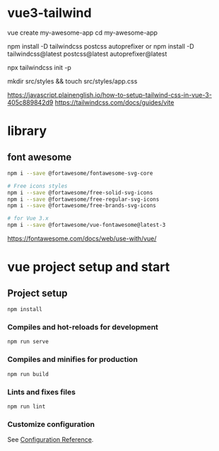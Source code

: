 # vue3-tailwind

vue create my-awesome-app
cd my-awesome-app

npm install -D tailwindcss postcss autoprefixer
or
npm install -D tailwindcss@latest postcss@latest autoprefixer@latest

npx tailwindcss init -p

mkdir src/styles && touch src/styles/app.css

https://javascript.plainenglish.io/how-to-setup-tailwind-css-in-vue-3-405c889842d9
https://tailwindcss.com/docs/guides/vite

# library

## font awesome

```bash
npm i --save @fortawesome/fontawesome-svg-core

# Free icons styles
npm i --save @fortawesome/free-solid-svg-icons
npm i --save @fortawesome/free-regular-svg-icons
npm i --save @fortawesome/free-brands-svg-icons

# for Vue 3.x
npm i --save @fortawesome/vue-fontawesome@latest-3
```

https://fontawesome.com/docs/web/use-with/vue/

# vue project setup and start

## Project setup

```
npm install
```

### Compiles and hot-reloads for development

```
npm run serve
```

### Compiles and minifies for production

```
npm run build
```

### Lints and fixes files

```
npm run lint
```

### Customize configuration

See [Configuration Reference](https://cli.vuejs.org/config/).
